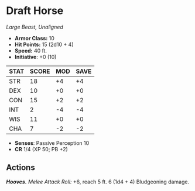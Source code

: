 # Draft Horse

*Large Beast, Unaligned*

- **Armor Class:** 10
- **Hit Points:** 15 (2d10 + 4)
- **Speed:** 40 ft.
- **Initiative**: +0 (10)

|STAT|SCORE|MOD|SAVE|
| --- | --- | --- | ---- |
| STR | 18 | +4 | +4 |
| DEX | 10 | +0 | +0 |
| CON | 15 | +2 | +2 |
| INT | 2 | -4 | -4 |
| WIS | 11 | +0 | +0 |
| CHA | 7 | -2 | -2 |

- **Senses**: Passive Perception 10
- **CR** 1/4 (XP 50; PB +2)

## Actions

***Hooves.*** *Melee Attack Roll:* +6, reach 5 ft. 6 (1d4 + 4) Bludgeoning damage.

